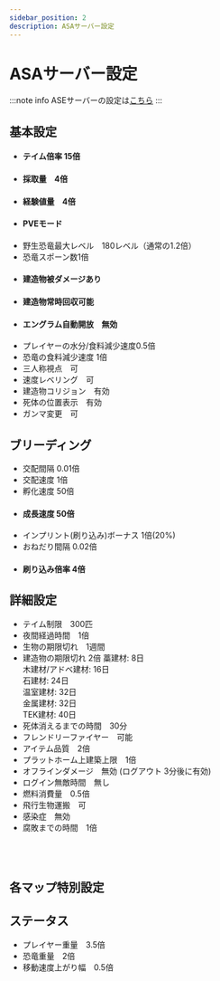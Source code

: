 ```yaml
---
sidebar_position: 2
description: ASAサーバー設定
---
```


# ASAサーバー設定
:::note info 
ASEサーバーの設定は[こちら](/docs/ase/setting.md)
:::
## 基本設定
- <h4>テイム倍率 15倍</h4>
- <h4>採取量　4倍</h4>
- <h4>経験値量　4倍</h4>
- <h4>PVEモード</h4>
- 野生恐竜最大レベル　180レベル（通常の1.2倍）
- 恐竜スポーン数1倍
- <h4>建造物被ダメージあり</h4>
- <h4>建造物常時回収可能</h4>
- <h4>エングラム自動開放　無効</h4>
- プレイヤーの水分/食料減少速度0.5倍
- 恐竜の食料減少速度 1倍
- 三人称視点　可
- 速度レベリング　可
- 建造物コリジョン　有効
- 死体の位置表示　有効
- ガンマ変更　可

## ブリーディング
- 交配間隔 0.01倍
- 交配速度 1倍
- 孵化速度 50倍
- <h4>成長速度 50倍</h4>
- インプリント(刷り込み)ボーナス 1倍(20%)
- おねだり間隔 0.02倍
- <h4>刷り込み倍率 4倍</h4>
## 詳細設定
- テイム制限　300匹
- 夜間経過時間　1倍
- 生物の期限切れ　1週間
- 建造物の期限切れ 2倍
  藁建材: 8日  
  木建材/アドベ建材: 16日  
  石建材: 24日  
  温室建材: 32日  
  金属建材: 32日  
  TEK建材: 40日
- 死体消えるまでの時間　30分
- フレンドリーファイヤー　可能
- アイテム品質　2倍
- プラットホーム上建築上限　1倍
- オフラインダメージ　無効 (ログアウト 3分後に有効)
- ログイン無敵時間　無し
- 燃料消費量　0.5倍
- 飛行生物運搬　可
- 感染症　無効
- 腐敗までの時間　1倍  <br></br><br></br>
## 各マップ特別設定



## ステータス
- プレイヤー重量　3.5倍
- 恐竜重量　2倍
- 移動速度上がり幅　0.5倍